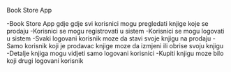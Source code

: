 Book Store App

-Book Store App gdje gdje svi korisnici mogu pregledati knjige koje se prodaju
-Korisnici se mogu registrovati u sistem
-Korisnici se mogu logovati u sistem
-Svaki logovani korisnik moze da stavi svoje knjigu na prodaju
-Samo korisnik koji je prodavac knjige moze da izmjeni ili obrise svoju knjigu
-Detalje knjiga mogu vidjeti samo logovani korisnici
-Kupiti knjigu moze bilo koji drugi logovani korisnik 
